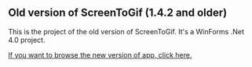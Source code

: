 ## Old version of ScreenToGif (1.4.2 and older)

This is the project of the old version of ScreenToGif. It's a WinForms .Net 4.0 project.

[If you want to browse the new version of app, click here.](https://github.com/NickeManarin/ScreenToGif/tree/master/ScreenToGif)
